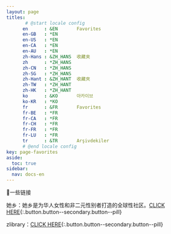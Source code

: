 ```yaml
---
layout: page
titles:
       # @start locale config
      en      : &EN       Favorites
      en-GB   : *EN
      en-US   : *EN
      en-CA   : *EN
      en-AU   : *EN
      zh-Hans : &ZH_HANS  收藏夹
      zh      : *ZH_HANS
      zh-CN   : *ZH_HANS
      zh-SG   : *ZH_HANS
      zh-Hant : &ZH_HANT  收藏夾
      zh-TW   : *ZH_HANT
      zh-HK   : *ZH_HANT
      ko      : &KO       아카이브
      ko-KR   : *KO
      fr      : &FR       Favorites
      fr-BE   : *FR
      fr-CA   : *FR
      fr-CH   : *FR
      fr-FR   : *FR
      fr-LU   : *FR
      tr      : &TR       Arşivdekiler
      # @end locale config
key: page-favorites
aside:
  toc: true
sidebar:
  nav: docs-en
---
```


🔗一些链接

她乡：她乡是为华人女性和非二元性别者打造的全球性社区。[CLICK HERE](https://www.womenoverseas.com/){:.button.button--secondary.button--pill}

zlibrary：[CLICK HERE](https://zh.singlelogin.re/){:.button.button--secondary.button--pill}